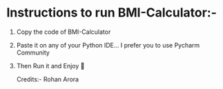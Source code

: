 # Instructions to run BMI-Calculator:-
1) Copy the code of BMI-Calculator

2) Paste it on any of your Python IDE... I prefer you to use Pycharm Community

3) Then Run it and Enjoy 🎉

   Credits:- Rohan Arora
